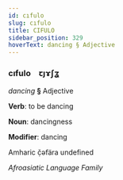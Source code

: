 ```yaml
---
id: cıfulo
slug: cıfulo
title: CIFULO
sidebar_position: 329
hoverText: dancing § Adjective
---
```


### cıfulo&emsp;<span kind="abugida">ꞇȷɤʃʓ</span>

*dancing* **§** Adjective

**Verb**: to be dancing

**Noun**: dancingness

**Modifier**: dancing

Amharic č̣əfära undefined

*Afroasiatic Language Family*